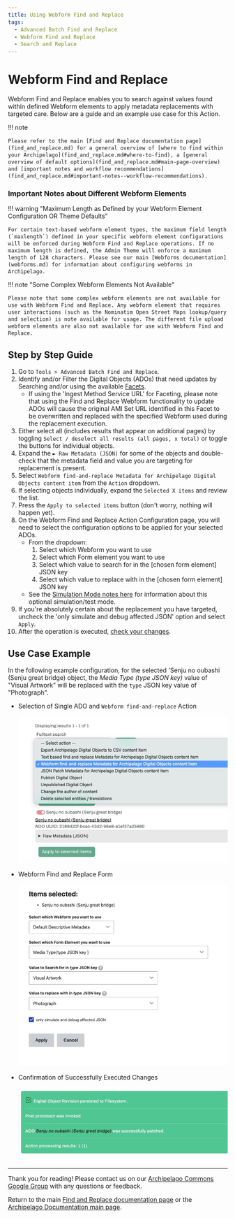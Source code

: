 ```yaml
---
title: Using Webform Find and Replace 
tags:
  - Advanced Batch Find and Replace
  - Webform Find and Replace
  - Search and Replace
---
```


# Webform Find and Replace

Webform Find and Replace enables you to search against values found within defined Webform elements to apply metadata replacements with targeted care. Below are a guide and an example use case for this Action.

!!! note

    Please refer to the main [Find and Replace documentation page](find_and_replace.md) for a general overview of [where to find within your Archipelago](find_and_replace.md#where-to-find), a [general overview of default options](find_and_replace.md#main-page-overview) and [important notes and workflow recommendations](find_and_replace.md#important-notes--workflow-recommendations).

### Important Notes about Different Webform Elements

!!! warning "Maximum Length as Defined by your Webform Element Configuration OR Theme Defaults"

    For certain text-based webform element types, the maximum field length (`maxlength`) defined in your specific webform element configurations will be enforced during Webform Find and Replace operations. If no maximum length is defined, the Admin Theme will enforce a maximum length of 128 characters. Please see our main [Webforms documentation](webforms.md) for information about configuring webforms in Archipelago.

!!! note "Some Complex Webform Elements Not Available"

    Please note that some complex webform elements are not available for use with Webform Find and Replace. Any webform element that requires user interactions (such as the Nominatim Open Street Maps lookup/query and selection) is note available for usage. The different file upload webform elements are also not available for use with Webform Find and Replace.

## Step by Step Guide

1. Go to `Tools > Advanced Batch Find and Replace`.
2. Identify and/or Filter the Digital Objects (ADOs) that need updates by Searching and/or using the available [Facets](find_and_replace.md#default-facets-configured).
   - If using the 'Ingest Method Service URL' for Faceting, please note that using the Find and Replace Webform functionality to update ADOs will cause the original AMI Set URL identified in this Facet to be overwritten and replaced with the specified Webform used during the replacement execution.
3. Either select all (includes results that appear on additional pages) by toggling `Select / deselect all results (all pages, x total)` or toggle the buttons for individual objects.
4. Expand the `► Raw Metadata (JSON)` for some of the objects and double-check that the metadata field and value you are targeting for replacement is present.
5. Select `Webform find-and-replace Metadata for Archipelago Digital Objects content item` from the `Action` dropdown.
6. If selecting objects individually, expand the `Selected X items` and review the list.
7. Press the `Apply to selected items` button (don't worry, nothing will happen yet).  
8. On the Webform Find and Replace Action Configuration page, you will need to select the configuration options to be applied for your selected ADOs.
   - From the dropdown:
     1. Select which Webform you want to use
     2. Select which Form element you want to use
     3. Select which value to search for in the [chosen form element] JSON key
     4. Select which value to replace with in the [chosen form element] JSON key
   - See the [Simulation Mode notes here](find_and_replace/#simulation-mode) for information about this optional simulation/test mode.
9. If you're absolutely certain about the replacement you have targeted, uncheck the 'only simulate and debug affected JSON' option and select `Apply`.
10. After the operation is executed, [check your changes](find_and_replace/#checking-your-changes).

## Use Case Example

In the following example configuration, for the selected 'Senju no oubashi (Senju great bridge) object, the *Media Type (type JSON key)* value of "Visual Artwork" will be replaced with the `type` JSON key value of "Photograph".

* Selection of Single ADO and `Webform find-and-replace` Action

    ![Webform Find and Replace Selection and Action](images/SelectionAndAction_WebformFAR_2022-12.jpg)

* Webform Find and Replace Form
  
    ![Action Configuration](images/ActionConfiguration_WebformFAR_2022-12.jpg)

* Confirmation of Successfully Executed Changes

    ![Successfully Executed Changes](images/Success_WebformFAR_2022-12.jpg)
___

Thank you for reading! Please contact us on our [Archipelago Commons Google Group](https://groups.google.com/forum/#!forum/archipelago-commons) with any questions or feedback.

Return to the main [Find and Replace documentation page](find_and_replace.md) or the [Archipelago Documentation main page](index.md).
